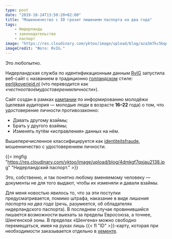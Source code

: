 ```yaml
---
type: post
date: "2019-10-24T13:50:20+02:00"
title: "Мошенничество с ID грозит лишением паспорта на два года"
tags:
    - Нидерланды
    - законодательство
    - паспорт
image: "https://res.cloudinary.com/yktoo/image/upload/blog/aza3m7kc5bqd0451.jpg"
imageCredit: "Фото: RvIG."
---
```


Это любопытно.

Нидерландская служба по идентификационным данным [RvIG](https://www.rvig.nl/) запустила веб-сайт с названием в традиционно [голландском](0344) стиле: [eerlijkoverjeid.nl](https://eerlijkoverjeid.nl/) (что переводится как *«честноотвоёмудостоверенииличности»*).

<!--more-->

Сайт создан в рамках [кампании](https://www.campagnetoolkits.nl/eerlijkoverjeid) по информированию молодёжи (целевая аудитория — молодые люди в возрасте **16–22** года) о том, что удостоверение личности противозаконно:

* Давать другому взаймы;
* Брать у другого взаймы;
* Изменять путём «исправления» данных на нём.

Вышеперечисленное классифицируется как [identiteitsfraude](https://www.rijksoverheid.nl/onderwerpen/identiteitsfraude), мошенничество с удостоверением личности.

{{< imgfig "https://res.cloudinary.com/yktoo/image/upload/blog/4dmkgf7qxjau2138.jpg" "Нидерландский паспорт." >}}

Это, собственно, и так понятно любому вменяемому человеку — документы не для того выдают, чтобы их изменяли и давали взаймы.

Для меня новостью явилось то, что за эти поступки предусматривается, помимо штрафа, наказание в виде *лишения паспорта на два года* (речь, разумеется, об обладателях нидерландского паспорта). В последнем случае провинившийся лишается возможности выехать за пределы Евросоюза, а точнее, Шенгенской зоны. В пределах «Шенгена» можно свободно перемещаться, имея на руках лишь {{< fl "ID" >}}-карту, которая при необходимости заказывается отдельно в [хементе](/glossary/gemeente).

